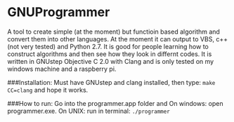 # GNUProgrammer
A tool to create simple (at the moment) but functioin based algorithm and convert them into other languages. At the moment it can output to VBS, c++ (not very tested)
and Python 2.7. It is good for people learning how to construct algorithms and then see how they look in differnt codes. It is written in GNUstep Objective C 2.0 with
Clang and is only tested on my windows machine and a raspberry pi.


###Installation:
Must have GNUstep and clang installed, then type: `make CC=clang` and hope it works.

###How to run:
Go into the programmer.app folder and On windows: open programmer.exe. On UNIX: run in terminal: `./programmer`